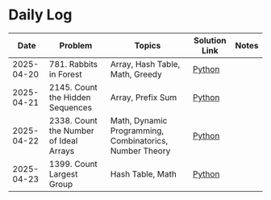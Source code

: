 # Daily Log

| Date       | Problem                 | Topics                         | Solution Link                              | Notes               |
|------------|-------------------------|---------------------------------|---------------------------------------------|----------------------|
| 2025-04-20 | 781. Rabbits in Forest  | Array, Hash Table, Math, Greedy | [Python](solutions/781-rabbits-in-forest.py) |                      |
| 2025-04-21 | 2145. Count the Hidden Sequences  | Array, Prefix Sum | [Python](solutions/2145-count-the-hidden-sequences.py) |                      |
| 2025-04-22 | 2338. Count the Number of Ideal Arrays  | Math, Dynamic Programming, Combinatorics, Number Theory | [Python](solutions/2338-count-the-number-of-ideal-arrays.py) |                      |
| 2025-04-23 | 1399. Count Largest Group  | Hash Table, Math | [Python](solutions/1399-count-largest-group.py) |                      |